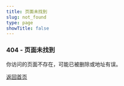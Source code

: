 ```yaml
---
title: 页面未找到
slug: not_found
type: page
showTitle: false
---
```


### 404 - 页面未找到

你访问的页面不存在，可能已被删除或地址有误。

[返回首页](/)
